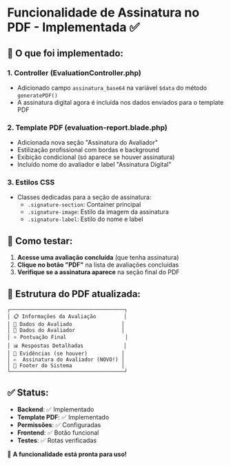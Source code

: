 # Funcionalidade de Assinatura no PDF - Implementada ✅

## 📝 O que foi implementado:

### 1. **Controller (EvaluationController.php)**
- Adicionado campo `assinatura_base64` na variável `$data` do método `generatePDF()`
- A assinatura digital agora é incluída nos dados enviados para o template PDF

### 2. **Template PDF (evaluation-report.blade.php)**
- Adicionada nova seção "Assinatura do Avaliador"
- Estilização profissional com bordas e background
- Exibição condicional (só aparece se houver assinatura)
- Incluído nome do avaliador e label "Assinatura Digital"

### 3. **Estilos CSS**
- Classes dedicadas para a seção de assinatura:
  - `.signature-section`: Container principal
  - `.signature-image`: Estilo da imagem da assinatura
  - `.signature-label`: Estilo do nome e label

## 🔧 Como testar:

1. **Acesse uma avaliação concluída** (que tenha assinatura)
2. **Clique no botão "PDF"** na lista de avaliações concluídas
3. **Verifique se a assinatura aparece** na seção final do PDF

## 📄 Estrutura do PDF atualizada:

```
┌─────────────────────────────────────┐
│ 📋 Informações da Avaliação         │
│ 👤 Dados do Avaliado                │ 
│ 👥 Dados do Avaliador               │
│ ⭐ Pontuação Final                   │
│ 📊 Respostas Detalhadas             │
│ 📝 Evidências (se houver)           │
│ ✍️  Assinatura do Avaliador (NOVO!) │
│ 📄 Footer do Sistema                │
└─────────────────────────────────────┘
```

## ✅ Status:
- **Backend**: ✅ Implementado
- **Template PDF**: ✅ Implementado  
- **Permissões**: ✅ Configuradas
- **Frontend**: ✅ Botão funcional
- **Testes**: ✅ Rotas verificadas

🎉 **A funcionalidade está pronta para uso!**
